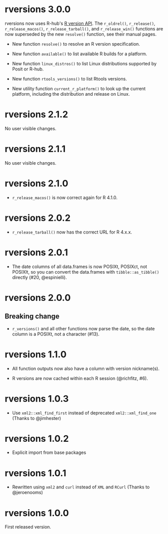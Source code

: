 # rversions 3.0.0

rversions now uses R-hub's [R version API](https://api.r-hub.io/rversions).
The `r_oldrel()`, `r_release()`, `r_release_macos()`, `r_release_tarball()`,
and `r_release_win()` functions are now superseded by the new `resolve()`
function, see their manual pages.

* New function `resolve()` to resolve an R version specification.

* New function `available()` to list available R builds for a platform.

* New function `linux_distros()` to list Linux distributions supported
  by Posit or R-hub.

* New function `rtools_versions()` to list Rtools versions.

* New utility function `current_r_platform()` to look up the current
  platform, including the distribution and release on Linux.

# rversions 2.1.2

No user visible changes.

# rversions 2.1.1

No user visible changes.

# rversions 2.1.0

* `r_release_macos()` is now correct again for R 4.1.0.

# rversions 2.0.2

* `r_release_tarball()` now has the correct URL for R 4.x.x.

# rversions 2.0.1

* The date columns of all data.frames is now POSIXt, POSIXct, not POSIXlt, so you can convert the data.frames with `tibble::as_tibble()` directly (#20, @espinielli).

# rversions 2.0.0

## Breaking change

* `r_versions()` and all other functions now parse the date, so the date
  column is a POSIXt, not a character (#13).

# rversions 1.1.0

* All function outputs now also have a column with version nickname(s).

* R versions are now cached within each R session (@richfitz, #6).

# rversions 1.0.3

* Use `xml2::xml_find_first` instead of deprecated `xml2::xml_find_one`
  (Thanks to @jimhester)

# rversions 1.0.2

* Explicit import from base packages

# rversions 1.0.1

* Rewritten using `xml2` and `curl` instead of `XML` and `RCurl`
  (Thanks to @jeroenooms)

# rversions 1.0.0

First released version.
